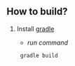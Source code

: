 
## How to build?

1. Install [gradle](https://gradle.org/)
   
   - *run command*
   ```commandline
    gradle build
    ```

